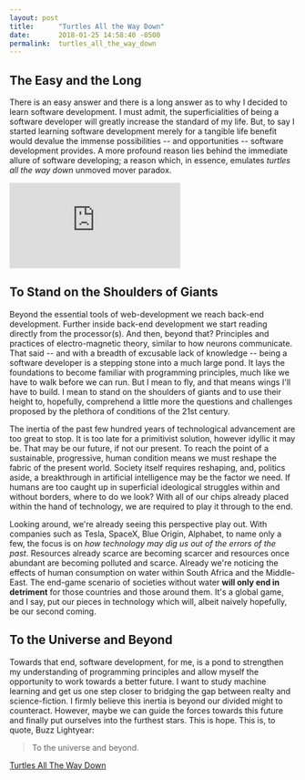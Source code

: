 ```yaml
---
layout: post
title:      "Turtles All the Way Down"
date:       2018-01-25 14:58:40 -0500
permalink:  turtles_all_the_way_down
---
```


## The Easy and the Long
There is an easy answer and there is a long answer as to why I decided to learn software development. I must admit, the superficialities of being a software developer will greatly increase the standard of my life. But, to say I started learning software development merely for a tangible life benefit would devalue the immense possibilities -- and opportunities -- software development provides. A more profound reason lies behind the immediate allure of software developing; a reason  which, in essence, emulates *turtles all the way down* unmoved mover paradox.

![](https://img.washingtonpost.com/wp-apps/imrs.php?src=https://img.washingtonpost.com/news/volokh-conspiracy/wp-content/uploads/sites/14/2015/08/Turtles-all-the-Way-Down-e1439403169319.jpg&w=480) 
## To Stand on the Shoulders of Giants
Beyond the essential tools of web-development we reach back-end development. Further inside back-end development we start reading directly from the processor(s). And then, beyond that? Principles and practices of electro-magnetic theory, similar to how neurons communicate. That said -- and with a breadth of excusable lack of knowledge -- being a software developer is a stepping stone into a much large pond. It lays the foundations to become familiar with programming principles, much like we have to walk before we can run. But I mean to fly, and that means wings I'll have to build. I mean to stand on the shoulders of giants and to use their height to, hopefully, comprehend a little more the questions and challenges proposed by the plethora of conditions of the 21st century. 

The inertia of the past few hundred years of technological advancement are too great to stop. It is too late for a primitivist solution, however idyllic it may be. That may be our future, if not our present. To reach the point of a sustainable, progressive, human condition means we must reshape the fabric of the present world. Society itself requires reshaping, and, politics aside, a breakthrough in artificial intelligence may be the factor we need. If humans are too caught up in superficial ideological struggles within and without borders, where to do we look? With all of our chips already placed within the hand of technology, we are required to play it through to the end. 

Looking around, we're already seeing this perspective play out. With companies such as Tesla, SpaceX, Blue Origin, Alphabet, to name only a few, the focus is on *how technology may dig us out of the errors of the past*. Resources already scarce are becoming scarcer and resources once abundant are becoming polluted and scarce. Already we're noticing the effects of human consumption on water within South Africa and the Middle-East. The end-game scenario of societies without water **will only end in detriment** for those countries and those around them. It's a global game, and I say, put our pieces in technology which will, albeit naively hopefully, be our second coming. 

## To the Universe and Beyond

Towards that end, software development, for me, is a pond to strengthen my understanding of programming principles and allow myself the opportunity to work towards a better future. I want to study machine learning and get us one step closer to bridging the gap between realty and science-fiction. I firmly believe this inertia is beyond our divided might to counteract. However, maybe we can guide the forces towards this future and finally put ourselves into the furthest stars. This is hope. This is, to quote, Buzz Lightyear:

> To the universe and beyond.
> 
[Turtles All The Way Down](https://en.wikiquote.org/wiki/Turtles_all_the_way_down)

